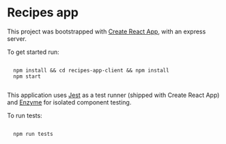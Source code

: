 # Recipes app

This project was bootstrapped with [Create React App](https://github.com/facebookincubator/create-react-app), with an express server.

To get started run:

```

  npm install && cd recipes-app-client && npm install
  npm start
  
```

This application uses [Jest](https://facebook.github.io/jest/) as a test runner (shipped with Create React App) and [Enzyme](http://airbnb.io/enzyme/) for isolated component testing.

To run tests:

```

  npm run tests

```
